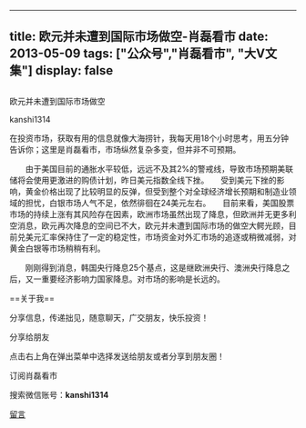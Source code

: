
---
title:  欧元并未遭到国际市场做空-肖磊看市
date: 2013-05-09
tags: ["公众号","肖磊看市", "大V文集"]
display: false
---


## 



欧元并未遭到国际市场做空




kanshi1314




在投资市场，获取有用的信息就像大海捞针，我每天用18个小时思考，用五分钟告诉你；这里是肖磊看市，市场纵然复杂多变，但并非不可预期。


 　　由于美国目前的通胀水平较低，远远不及其2%的警戒线，导致市场预期美联储将会使用更激进的购债计划，昨日美元指数全线下挫。　　受到美元下挫的影响，黄金价格出现了比较明显的反弹，但受到整个对全球经济增长预期和制造业领域的担忧，白银市场人气不足，依然徘徊在24美元左右。　　目前来看，美国股票市场的持续上涨有其风险存在因素，欧洲市场虽然出现了降息，但欧洲并无更多利空消息，欧元再次降息的空间已不大，欧元并未遭到国际市场的做空大鳄光顾，目前兑美元汇率保持住了一定的稳定性，市场资金对外汇市场的追逐或稍微减弱，对黄金白银等市场稍稍有利。

 &nbsp; &nbsp; &nbsp; &nbsp;刚刚得到消息，韩国央行降息25个基点，这是继欧洲央行、澳洲央行降息之后，又一重要经济影响力国家降息。对市场的影响是长远的。

 

 

 

==关于我== 

分享信息，传递拙见，随意聊天，广交朋友，快乐投资！

 

分享给朋友

点击右上角在弹出菜单中选择发送给朋友或者分享到朋友圈！　

 

订阅肖磊看市

搜索微信账号：**kanshi1314**

 









[留言](javascript:;)


